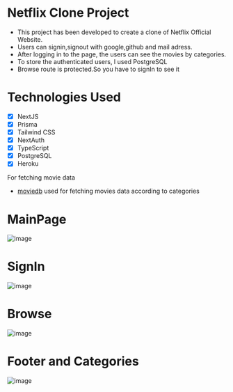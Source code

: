 # Netflix Clone Project

- This project has been developed to create a clone of Netflix Official Website.
- Users can signin,signout with google,github and mail adress.
- After logging in to the page, the users can see the movies by categories.
- To store the authenticated users, I used PostgreSQL
- Browse route is protected.So you have to signIn to see it

# Technologies Used

- [x] NextJS
- [x] Prisma
- [x] Tailwind CSS
- [x] NextAuth
- [x] TypeScript
- [x] PostgreSQL
- [x] Heroku

For fetching movie data

- [moviedb](https://developers.themoviedb.org/3/movies/get-movie-details) used for fetching movies data according to categories

# MainPage

![image](https://user-images.githubusercontent.com/75525090/148640976-8afea931-1a10-4f9d-8fe0-6bad1aae5f3f.png)

# SignIn

![image](https://user-images.githubusercontent.com/75525090/148640996-da4bc77d-a5fc-47e6-a618-68d9cc110252.png)

# Browse

![image](https://user-images.githubusercontent.com/75525090/148641025-6c485d0d-c07a-42d1-997d-9ee0a216ddd4.png)

# Footer and Categories

![image](https://user-images.githubusercontent.com/75525090/148641039-1414b45a-ff89-443b-a5ea-ab615328637c.png)

